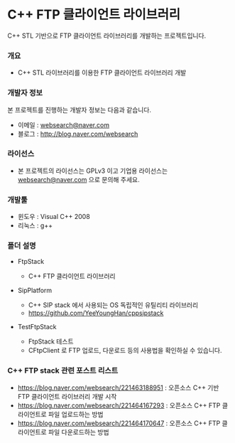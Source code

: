 # C++ FTP 클라이언트 라이브러리
C++ STL 기반으로 FTP 클라이언트 라이브러리를 개발하는 프로젝트입니다.

### 개요

* C++ STL 라이브러리를 이용한 FTP 클라이언트 라이브러리 개발

### 개발자 정보
본 프로젝트를 진행하는 개발자 정보는 다음과 같습니다.

* 이메일 : websearch@naver.com
* 블로그 : http://blog.naver.com/websearch

### 라이선스

* 본 프로젝트의 라이선스는 GPLv3 이고 기업용 라이선스는 websearch@naver.com 으로 문의해 주세요.

### 개발툴

* 윈도우 : Visual C++ 2008
* 리눅스 : g++

### 폴더 설명

* FtpStack
  * C++ FTP 클라이언트 라이브러리
  
* SipPlatform
  * C++ SIP stack 에서 사용되는 OS 독립적인 유틸리티 라이브러리
  * https://github.com/YeeYoungHan/cppsipstack

* TestFtpStack
  * FtpStack 테스트
  * CFtpClient 로 FTP 업로드, 다운로드 등의 사용법을 확인하실 수 있습니다.

### C++ FTP stack 관련 포스트 리스트

* https://blog.naver.com/websearch/221463188951 : 오픈소스 C++ 기반 FTP 클라이언트 라이브러리 개발 시작
* https://blog.naver.com/websearch/221464167293 : 오픈소스 C++ FTP 클라이언트로 파일 업로드하는 방법
* https://blog.naver.com/websearch/221464170647 : 오픈소스 C++ FTP 클라이언트로 파일 다운로드하는 방법

